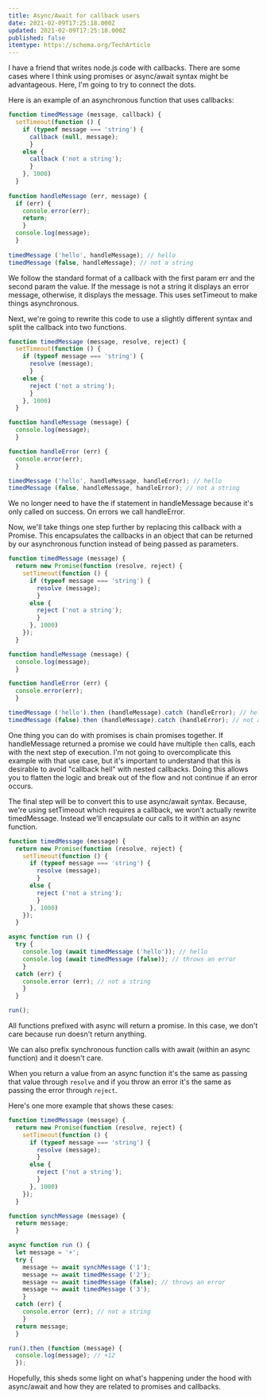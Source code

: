 ```yaml
---
title: Async/Await for callback users
date: 2021-02-09T17:25:18.000Z
updated: 2021-02-09T17:25:18.000Z
published: false
itemtype: https://schema.org/TechArticle
---
```


I have a friend that writes node.js code with callbacks. There are some cases where I think using promises or async/await syntax might be advantageous. Here, I'm going to try to connect the dots.

Here is an example of an asynchronous function that uses callbacks:

```javascript
function timedMessage (message, callback) {
  setTimeout(function () {
    if (typeof message === 'string') {
      callback (null, message);
      }
    else {
      callback ('not a string');
      }
    }, 1000)
  }
  
function handleMessage (err, message) {
  if (err) {
    console.error(err);
    return;
    }
  console.log(message);
  }
  
timedMessage ('hello', handleMessage); // hello
timedMessage (false, handleMessage); // not a string
```

We follow the standard format of a callback with the first param err and the second param the value.  If the message is not a string it displays an error message, otherwise, it displays the message. This uses setTimeout to make things asynchronous.

Next, we're going to rewrite this code to use a slightly different syntax and split the callback into two functions.

```javascript
function timedMessage (message, resolve, reject) {
  setTimeout(function () {
    if (typeof message === 'string') {
      resolve (message);
      }
    else {
      reject ('not a string');
      }
    }, 1000)
  }

function handleMessage (message) {
  console.log(message);
  }

function handleError (err) {
  console.error(err);
  }

timedMessage ('hello', handleMessage, handleError); // hello
timedMessage (false, handleMessage, handleError); // not a string
```

We no longer need to have the if statement in handleMessage because it's only called on success. On errors we call handleError.

Now, we'll take things one step further by replacing this callback with a Promise. This encapsulates the callbacks in an object that can be returned by our asynchronous function instead of being passed as parameters.

```javascript
function timedMessage (message) {
  return new Promise(function (resolve, reject) {
    setTimeout(function () {
      if (typeof message === 'string') {
        resolve (message);
        }
      else {
        reject ('not a string');
        }
      }, 1000)
    });
  }

function handleMessage (message) {
  console.log(message);
  }

function handleError (err) {
  console.error(err);
  }

timedMessage ('hello').then (handleMessage).catch (handleError); // hello
timedMessage (false).then (handleMessage).catch (handleError); // not a string
```

One thing you can do with promises is chain promises together. If handleMessage returned a promise we could have multiple `then` calls, each with the next step of execution. I'm not going to overcomplicate this example with that use case, but it's important to understand that this is desirable to avoid "callback hell" with nested callbacks. Doing this allows you to flatten the logic and break out of the flow and not continue if an error occurs.

The final step will be to convert this to use async/await syntax.  Because, we're using setTimeout which requires a callback, we won't actually rewrite timedMessage. Instead we'll encapsulate our calls to it within an async function.

```javascript
function timedMessage (message) {
  return new Promise(function (resolve, reject) {
    setTimeout(function () {
      if (typeof message === 'string') {
        resolve (message);
        }
      else {
        reject ('not a string');
        }
      }, 1000)
    });
  }

async function run () {
  try {
    console.log (await timedMessage ('hello')); // hello
    console.log (await timedMessage (false)); // throws an error
    }
  catch (err) {
    console.error (err); // not a string
    }
  }

run();
```

All functions prefixed with async will return a promise. In this case, we don't care because run doesn't return anything.

We can also prefix synchronous function calls with await (within an async function) and it doesn't care.

When you return a value from an async function it's the same as passing that value through `resolve` and if you throw an error it's the same as passing the error through `reject`.

Here's one more example that shows these cases:

```javascript
function timedMessage (message) {
  return new Promise(function (resolve, reject) {
    setTimeout(function () {
      if (typeof message === 'string') {
        resolve (message);
        }
      else {
        reject ('not a string');
        }
      }, 1000)
    });
  }

function synchMessage (message) {
  return message;
  }

async function run () {
  let message = '+';
  try {
    message += await synchMessage ('1');
    message += await timedMessage ('2');
    message += await timedMessage (false); // throws an error
    message += await timedMessage ('3');
    }
  catch (err) {
    console.error (err); // not a string
    }
  return message;
  }

run().then (function (message) {
  console.log(message); // +12
  });
```

Hopefully, this sheds some light on what's happening under the hood with async/await and how they are related to promises and callbacks.

